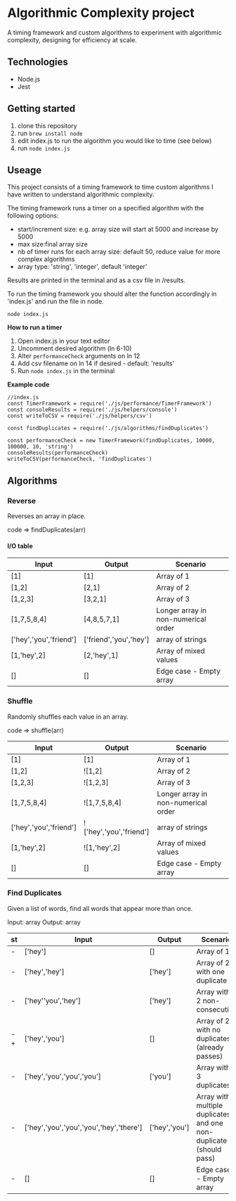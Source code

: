 # Algorithmic Complexity project

A timing framework and custom algorithms to experiment with algorithmic complexity, designing for efficiency at scale.

## Technologies

- Node.js
- Jest

## Getting started

1. clone this repository
2. run `brew install node`
3. edit index.js to run the algorithm you would like to time (see below)
4. run `node index.js`

## Useage 

This project consists of a timing framework to time custom algorithms I have written to understand algorithmic complexity.

The timing framework runs a timer on a specified algorithm with the following options: 
- start/increment size: e.g. array size will start at 5000 and increase by 5000
- max size:final array size
- nb of timer runs for each array size: default 50, reduce value for more complex algorithms
- array type: 'string', 'integer', default 'integer'

Results are printed in the terminal and as a csv file in /results. 

To run the timing framework you should alter the function accordingly in 'index.js' and run the file in node.

```
node index.js
```
**How to run a timer**
1. Open index.js in your text editor
2. Uncomment desired algorithm (ln 6-10)
3. Alter `performanceCheck` arguments on ln 12
4. Add csv filename on ln 14 if desired - default: 'results'
5. Run `node index.js` in the terminal

**Example code**

```
//index.js
const TimerFramework = require('./js/performance/TimerFramework')
const consoleResults = require('./js/helpers/console')
const writeToCSV = require('./js/helpers/csv')

const findDuplicates = require('./js/algorithms/findDuplicates')

const performanceCheck = new TimerFramework(findDuplicates, 10000, 100000, 10, 'string')
consoleResults(performanceCheck)
writeToCSV(performanceCheck, 'findDuplicates')
```

## Algorithms

### Reverse

Reverses an array in place.

code => findDuplicates(arr)

#### I/O table

|Input      |Output     |Scenario|
|-----------|-----------|--------|
|[1]        |[1]        |Array of 1|
|[1,2]      |[2,1]      |Array of 2|
|[1,2,3]    |[3,2,1]    |Array of 3|
|[1,7,5,8,4]|[4,8,5,7,1]|Longer array in non-numerical order|
|['hey','you','friend']|['friend','you','hey']|array of strings|
|[1,'hey',2]|[2,'hey',1]|Array of mixed values|
|[]         |[]         |Edge case - Empty array | 

### Shuffle

Randomly shuffles each value in an array.

code => shuffle(arr)

|Input      |Output     |Scenario|
|-----------|-----------|--------|
|[1]        |[1]        |Array of 1|
|[1,2]      |![1,2]     |Array of 2|
|[1,2,3]    |![1,2,3]    |Array of 3|
|[1,7,5,8,4]|![1,7,5,8,4]|Longer array in non-numerical order|
|['hey','you','friend']|!['hey','you','friend']|array of strings|
|[1,'hey',2]|![1,'hey',2]|Array of mixed values|
|[]         |[]         |Edge case - Empty array | 

### Find Duplicates

Given a list of words, find all words that appear more than once.

Input: array
Output: array

|st|Input        |Output |Scenario|
|-|-------------|-------|--------|
|-|['hey']      |[]     |Array of 1|
|-|['hey','hey']|['hey']|Array of 2 with one duplicate|
|-|['hey''you','hey']|['hey']|Array with 2 non-consecutive|
|-+|['hey','you']|[]     |Array of 2 with no duplicates (already passes)|
|-|['hey','you','you','you']|['you']|Array with 3 duplicates|
|-|['hey','you','you','you','hey','there']|['hey','you']  |Array with multiple duplicates and one non-duplicate (should pass)|
|-|[]           |[]     |Edge case - Empty array |
